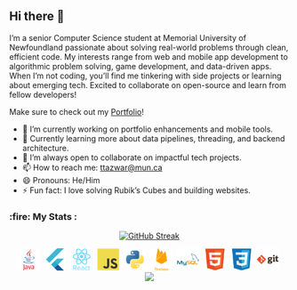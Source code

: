 ## Hi there 👋

I’m a senior Computer Science student at Memorial University of Newfoundland passionate about solving real-world problems through clean, efficient code.
My interests range from web and mobile app development to algorithmic problem solving, game development, and data-driven apps.
When I’m not coding, you’ll find me tinkering with side projects or learning about emerging tech. Excited to collaborate on open-source and learn from fellow developers!


Make sure to check out my [Portfolio](https://taqitazwar.com)!
- 🔭 I’m currently working on portfolio enhancements and mobile tools.
- 🌱 Currently learning more about data pipelines, threading, and backend architecture.
- 👯 I’m always open to collaborate on impactful tech projects.
- 📫 How to reach me: ttazwar@mun.ca
- 😄 Pronouns: He/Him
- ⚡ Fun fact: I love solving Rubik’s Cubes and building websites.

<h3>:fire: My Stats :</h3>
<p align="center">
<a href="https://git.io/streak-stats"><img src="https://github-readme-streak-stats.herokuapp.com?user=taqitazwar&theme=gruvbox-duo" alt="GitHub Streak" /></a>
</p>

<div id="header" align="center">
  <img src="https://github.com/devicons/devicon/blob/master/icons/java/java-original-wordmark.svg" title="Java" alt="Java" width="40" height="40"/>&nbsp;
  <img src="https://github.com/devicons/devicon/blob/master/icons/flutter/flutter-original.svg" title="Flutter" alt="Flutter" width="40" height="40"/>&nbsp;
  <img src="https://github.com/devicons/devicon/blob/master/icons/react/react-original-wordmark.svg" title="React" alt="React" width="40" height="40"/>&nbsp;
  <img src="https://github.com/devicons/devicon/blob/master/icons/javascript/javascript-original.svg" title="JavaScript" alt="JavaScript" width="40" height="40"/>&nbsp;
  <img src="https://github.com/devicons/devicon/blob/master/icons/python/python-original.svg" title="Python" alt="Python" width="40" height="40"/>&nbsp;
  <img src="https://github.com/devicons/devicon/blob/master/icons/firebase/firebase-plain-wordmark.svg" title="Firebase" alt="Firebase" width="40" height="40"/>&nbsp;
  <img src="https://github.com/devicons/devicon/blob/master/icons/mysql/mysql-original-wordmark.svg" title="MySQL" alt="MySQL" width="40" height="40"/>&nbsp;
  <img src="https://github.com/devicons/devicon/blob/master/icons/html5/html5-original.svg" title="HTML5" alt="HTML5" width="40" height="40"/>&nbsp;
  <img src="https://github.com/devicons/devicon/blob/master/icons/css3/css3-original.svg" title="CSS3" alt="CSS3" width="40" height="40"/>&nbsp;
  <img src="https://github.com/devicons/devicon/blob/master/icons/git/git-original-wordmark.svg" title="Git" alt="Git" width="40" height="40"/>&nbsp;
</div>

<div id="header" align="center">
  <img src="https://miro.medium.com/v2/resize:fit:720/format:webp/1*UxHoxcxQXAFMk4z-zl1wKw.gif" width="500"/>
</div>
